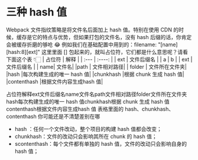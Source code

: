 # 三种 hash 值
Webpack 文件指纹策略是将文件名后面加上 hash 值。特别在使用 CDN 的时候，缓存是它的特点与优势，但如果打包的文件名，没有 hash 后缀的话，你肯定会被缓存折磨的够呛 😂
例如我们在基础配置中用到的：filename: "[name][hash:8][ext]"
这里里面 [] 包起来的，就叫占位符，它们都是什么意思呢？请看下面这个表 👇🏻
| 占位符 | 解释 | 
| :--- | :----: | 
| ext | 文件后缀名 | 
| a    | b      | 
| ext |	文件后缀名 |
| name| 	文件名| 
|path	 | 文件相对路径|
| folder |	文件所在文件夹|
|hash	 |每次构建生成的唯一 hash 值|
|chunkhash	|根据 chunk 生成 hash 值|
|contenthash	|根据文件内容生成hash 值|


占位符解释ext文件后缀名name文件名path文件相对路径folder文件所在文件夹hash每次构建生成的唯一 hash 值chunkhash根据 chunk 生成 hash 值contenthash根据文件内容生成hash 值
表格里面的 hash、chunkhash、contenthash 你可能还是不清楚差别在哪

- hash ：任何一个文件改动，整个项目的构建 hash 值都会改变；
- chunkhash：文件的改动只会影响其所在 chunk 的 hash 值；
- scontenthash：每个文件都有单独的 hash 值，文件的改动只会影响自身的 hash 值；

